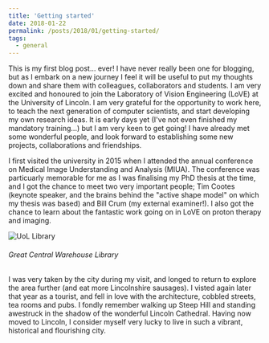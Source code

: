 ```yaml
---
title: 'Getting started'
date: 2018-01-22
permalink: /posts/2018/01/getting-started/
tags:
  - general
---
```


This is my first blog post... ever! I have never really been one for blogging, but as I embark on a new journey I feel it will be useful to put my thoughts down and share them with colleagues, collaborators and students. I am very excited and honoured to join the Laboratory of Vision Engineering (LoVE) at the University of Lincoln. I am very grateful for the opportunity to work here, to teach the next generation of computer scientists, and start developing my own research ideas. It is early days yet (I've not even finished my mandatory training...) but I am very keen to get going! I have already met some wonderful people, and look forward to establishing some new projects, collaborations and friendships.

I first visited the university in 2015 when I attended the annual conference on Medical Image Understanding and Analysis (MIUA). The conference was particuarly memorable for me as I was finalising my PhD thesis at the time, and I got the chance to meet two very important people; Tim Cootes (keynote speaker, and the brains behind the "active shape model" on which my thesis was based) and Bill Crum (my external examiner!). I also got the chance to learn about the fantastic work going on in LoVE on proton therapy and imaging. 

![UoL Library](https://jmbrown89.github.io/images/blog/library.jpg "UoL Library")
###### Great Central Warehouse Library

I was very taken by the city during my visit, and longed to return to explore the area further (and eat more Lincolnshire sausages). I visted again later that year as a tourist, and fell in love with the architecture, cobbled streets, tea rooms and pubs. I fondly remember walking up Steep Hill and standing awestruck in the shadow of the wonderful Lincoln Cathedral. Having now moved to Lincoln, I consider myself very lucky to live in such a vibrant, historical and flourishing city.

